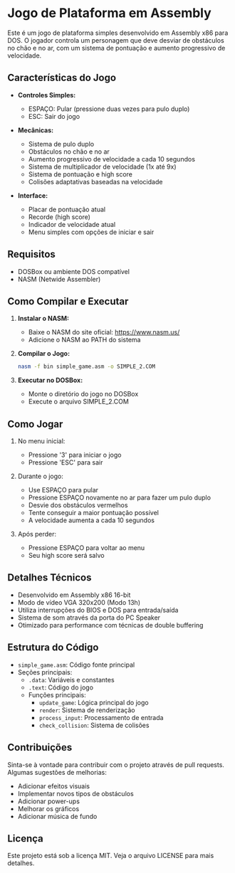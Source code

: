 # Jogo de Plataforma em Assembly

Este é um jogo de plataforma simples desenvolvido em Assembly x86 para DOS. O jogador controla um personagem que deve desviar de obstáculos no chão e no ar, com um sistema de pontuação e aumento progressivo de velocidade.

## Características do Jogo

- **Controles Simples:**

  - ESPAÇO: Pular (pressione duas vezes para pulo duplo)
  - ESC: Sair do jogo

- **Mecânicas:**

  - Sistema de pulo duplo
  - Obstáculos no chão e no ar
  - Aumento progressivo de velocidade a cada 10 segundos
  - Sistema de multiplicador de velocidade (1x até 9x)
  - Sistema de pontuação e high score
  - Colisões adaptativas baseadas na velocidade

- **Interface:**
  - Placar de pontuação atual
  - Recorde (high score)
  - Indicador de velocidade atual
  - Menu simples com opções de iniciar e sair

## Requisitos

- DOSBox ou ambiente DOS compatível
- NASM (Netwide Assembler)

## Como Compilar e Executar

1. **Instalar o NASM:**

   - Baixe o NASM do site oficial: https://www.nasm.us/
   - Adicione o NASM ao PATH do sistema

2. **Compilar o Jogo:**

   ```bash
   nasm -f bin simple_game.asm -o SIMPLE_2.COM
   ```

3. **Executar no DOSBox:**
   - Monte o diretório do jogo no DOSBox
   - Execute o arquivo SIMPLE_2.COM

## Como Jogar

1. No menu inicial:

   - Pressione '3' para iniciar o jogo
   - Pressione 'ESC' para sair

2. Durante o jogo:

   - Use ESPAÇO para pular
   - Pressione ESPAÇO novamente no ar para fazer um pulo duplo
   - Desvie dos obstáculos vermelhos
   - Tente conseguir a maior pontuação possível
   - A velocidade aumenta a cada 10 segundos

3. Após perder:
   - Pressione ESPAÇO para voltar ao menu
   - Seu high score será salvo

## Detalhes Técnicos

- Desenvolvido em Assembly x86 16-bit
- Modo de vídeo VGA 320x200 (Modo 13h)
- Utiliza interrupções do BIOS e DOS para entrada/saída
- Sistema de som através da porta do PC Speaker
- Otimizado para performance com técnicas de double buffering

## Estrutura do Código

- `simple_game.asm`: Código fonte principal
- Seções principais:
  - `.data`: Variáveis e constantes
  - `.text`: Código do jogo
  - Funções principais:
    - `update_game`: Lógica principal do jogo
    - `render`: Sistema de renderização
    - `process_input`: Processamento de entrada
    - `check_collision`: Sistema de colisões

## Contribuições

Sinta-se à vontade para contribuir com o projeto através de pull requests. Algumas sugestões de melhorias:

- Adicionar efeitos visuais
- Implementar novos tipos de obstáculos
- Adicionar power-ups
- Melhorar os gráficos
- Adicionar música de fundo

## Licença

Este projeto está sob a licença MIT. Veja o arquivo LICENSE para mais detalhes.
